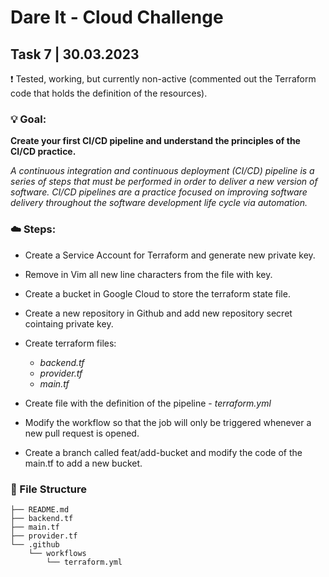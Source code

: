 # Dare It - Cloud Challenge

## Task 7 | 30.03.2023

❗ Tested, working, but currently non-active (commented out the Terraform code that holds the definition of the resources).

###  :bulb: Goal:

**Create your first CI/CD pipeline and understand the principles of the CI/CD practice.**

*A continuous integration and continuous deployment (CI/CD) pipeline is a series of steps that must be performed in order to deliver a new version of software. CI/CD pipelines are a practice focused on improving software delivery throughout the software development life cycle via automation.*

### ☁️ Steps:

- Create a Service Account for Terraform and generate new private key.

- Remove in Vim all new line characters from the file with key.

- Create a bucket in Google Cloud to store the terraform state file.

- Create a new repository in Github and add new repository secret cointaing private key.

- Create terraform files:
    - *backend.tf*
    - *provider.tf*
    - *main.tf*

- Create file with the definition of the pipeline - *terraform.yml*

- Modify the workflow so that the job will only be triggered whenever a new pull request is opened.

- Create a branch called feat/add-bucket and modify the code of the main.tf to add a new bucket.

### 📁 File Structure

```
├── README.md
├── backend.tf
├── main.tf
├── provider.tf
└── .github
    └── workflows
        └── terraform.yml
```



